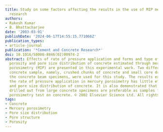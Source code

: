 ```yaml
---
title: Study on some factors affecting the results in the use of MIP method in concrete
  research
authors:
- Rakesh Kumar
- B. Bhattacharjee
date: '2003-03-01'
publishDate: '2024-06-17T14:55:15.771066Z'
publication_types:
- article-journal
publication: '*Cement and Concrete Research*'
doi: 10.1016/S0008-8846(02)00974-2
abstract: Effects of rate of pressure application and forms and type of sample on
  porosity and pore size distribution of concrete estimated through mercury intrusion
  porosimetry (MIP) are presented in this experimental work. Two different forms of
  concrete sample, namely, crushed chunks of concrete and small core drilled out from
  the concrete beam specimens, were used for this study. The results exhibit that
  the rate of pressure application in mercury porosimetry has little effect on porosity
  and pore size distribution of concrete. It is also demonstrated that small cores
  drilled out from large concrete specimens are preferable as samples for performing
  porosimetry test on concrete. © 2002 Elsevier Science Ltd. All rights reserved.
tags:
- Concrete
- Mercury porosimetry
- Pore size distribution
- Pore structure
- Porosity
---
```

